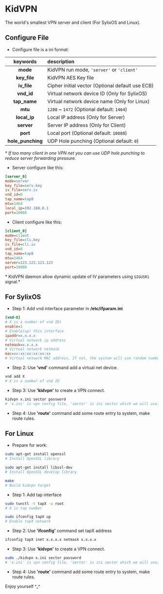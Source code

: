 # KidVPN  
The world's smallest VPN server and client (For SylixOS and Linux).  

## Configure File  
* Configure file is a ini format:  
> 
|keywords| description |  
|:----:|:----|  
|**mode**|KidVPN run mode, `'server'` or `'client'`|
|**key_file**|KidVPN AES Key file|
|**iv_file**|Cipher initial vector (Optional default use ECB)|
|**vnd_id**|Virtual network device ID (Only for SylixOS)|
|**tap_name**|Virtual network device name (Only for Linux)|
|**mtu**|`1280` ~ `1472` (Optional default: `1464`)|
|**local_ip**|Local IP address (Only for Server)|
|**server**|Server IP address (Only for Client)|
|**port**|Local port (Optional default: `10088`)|
|**hole_punching**|UDP Hole punching (Optional default: `0`)|

 \* *If too many client in one VPN net you can use UDP hole punching to reduce server forwarding pressure.*

* Server configure like this:
``` ini
[server_0]
mode=server
key_file=serv.key
iv_file=serv.iv
vnd_id=0
tap_name=tap0
mtu=1464
local_ip=192.168.0.1
port=10088
```

* Client configure like this:
``` ini
[client_0]
mode=client
key_file=cli.key
iv_file=cli.iv
vnd_id=0
tap_name=tap0
mtu=1464
server=123.123.123.123
port=10088
```

 \* KidVPN daemon allow dynamic update of IV parameters using `SIGUSR1` signal.*

## For SylixOS
* Step 1: Add vnd interface parameter in **/etc/ifparam.ini**
``` ini
[vnd-X]
# X is a number of vnd ID)
enable=1
# Enable(up) this interface
ipaddr=x.x.x.x
# Virtual network ip address
netmask=x.x.x.x
# Virtual network netmask
mac=xx:xx:xx:xx:xx:xx
# Virtual network MAC address, If not, the system will use random numbers
```

* Step 2: Use **'vnd'** command add a virtual net device.
``` sh
vnd add X
# X is a number of vnd ID
```

* Step 3: Use **'kidvpn'** to create a VPN connect.
``` sh
kidvpn x.ini sector password
# 'x.ini' is vpn config file, 'sector' is ini sector which we will use, 'password' is password
```

* Step 4: Use **'route'** command add some route entry to system, make route rules.

## For Linux
* Prepare for work:
``` sh
sudo apt-get install openssl
# Install OpenSSL library

sudo apt-get install libssl-dev
# Install OpenSSL develop library

make
# Build kidvpn target
```

* Step 1: Add tap interface
``` sh
sudo tunctl -t tapX -u root
# X is tap number

sudo ifconfig tapX up
# Enable tapX network
```

* Step 2: Use **'ifconfig'** command set tapX address
``` sh
ifconfig tapX inet x.x.x.x netmask x.x.x.x
```

* Step 3: Use **'kidvpn'** to create a VPN connect.
``` sh
sudo ./kidvpn x.ini sector password
# 'x.ini' is vpn config file, 'sector' is ini sector which we will use, 'password' is password
```

* Step 4: Use **'route'** command add some route entry to system, make route rules.

Enjoy yourself \^\_\^
